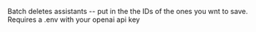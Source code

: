 Batch deletes assistants -- put in the the IDs of the ones you wnt to save. Requires a .env with your openai api key 